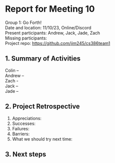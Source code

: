 # Report for Meeting 10
Group 1: Go Forth! <br>
Date and location: 11/10/23, Online/Discord <br>
Present participants: Andrew, Jack, Jade, Zach <br>
Missing participants: <br>
Project repo: https://github.com/jim245/cs386team1 <br>

## 1. Summary of Activities
Colin – <br>
Andrew – <br>
Zach - <br>
Jack – <br>
Jade – <br>

## 2. Project Retrospective
  1. Appreciations: <br>
  2. Successes: <br>
  3. Failures: <br>
  4. Barriers: <br>
  5. What we should try next time: <br>

## 3. Next steps
